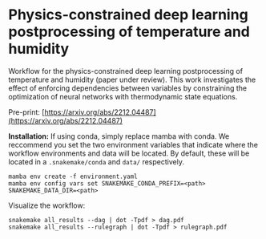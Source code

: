 # Physics-constrained deep learning postprocessing of temperature and humidity

Workflow for the physics-constrained deep learning postprocessing of temperature and humidity (paper under review). This work investigates the effect of enforcing dependencies between variables by constraining the optimization of neural networks with thermodynamic state equations. 

Pre-print: [https://arxiv.org/abs/2212.04487](https://arxiv.org/abs/2212.04487)

__Installation:__
If using conda, simply replace mamba with conda. We reccommend you set the two environment variables that indicate where the workflow environments and data will be located. By default, these will be located in a `.snakemake/conda` and `data/` respectively.
```
mamba env create -f environment.yaml
mamba env config vars set SNAKEMAKE_CONDA_PREFIX=<path> SNAKEMAKE_DATA_DIR=<path>
```

Visualize the workflow:
```
snakemake all_results --dag | dot -Tpdf > dag.pdf
snakemake all_results --rulegraph | dot -Tpdf > rulegraph.pdf
```

